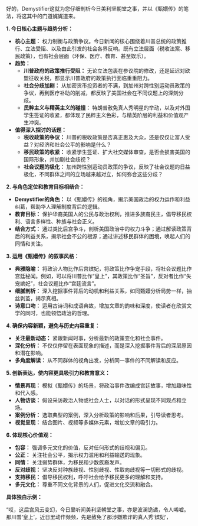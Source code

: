 好的，Demystifier这就为您仔细剖析今日美利坚朝堂之事，并以《甄嬛传》的笔法，将这其中的门道娓娓道来。

**1. 今日核心主题与趋势分析：**

*   **核心主题：** 权力制衡与政策争议。今日新闻的核心围绕着川普总统的政策推行、立法受阻、以及由此引发的社会各界反响。既有立法层面（税收法案、移民政策），也有社会层面（环保、医疗、教育、甚至娱乐）。
*   **趋势：**
    *   **川普政府的政策推行受阻：** 无论立法包裹在参议院的修改，还是延迟对欧盟征收关税，都显示川普政府的政策执行面临重重阻力。
    *   **社会分歧加剧：** 从加密货币投资者的不满，到加州对跨性别运动员政策的争议，再到医疗补助的削减，都反映了美国社会在不同议题上的深刻分歧。
    *   **民粹主义与精英主义的碰撞：** 特朗普赦免真人秀明星的举动，以及对外国学生签证的收紧，都体现了民粹主义色彩，与精英阶层的利益和价值观产生冲突。
*   **值得深入探讨的话题：**
    *   **税收政策的争议：** 川普的税收政策是否真正惠及大众，还是仅仅让富人受益？对经济和社会公平的影响是什么？
    *   **移民政策的收紧：** 收紧学生签证、扩大社交媒体审查，是否会损害美国的国际形象，并加剧社会歧视？
    *   **社会议题的极化：** 加州跨性别运动员政策的争议，反映了社会议题的日益极化，不同群体之间的立场越来越对立，如何弥合这些分歧？

**2. 与角色定位和教育目标相结合：**

*   **Demystifier的角色：** 以《甄嬛传》的视角，揭示美国政治的权力运作和利益纠葛，帮助华人理解制度背后的逻辑。
*   **教育目标：** 保护华裔美国人的公民与政治权利，推进多族裔民主，倡导移民权利、语言多样性、种族与社会正义。
*   **结合方式：** 通过类比后宫争斗，剖析美国政治中的权力斗争；通过解读政策背后的利益关系，揭示社会不公的根源；通过讲述移民群体的困境，唤起人们的同情和关注。

**3. 运用《甄嬛传》的叙事风格：**

*   **典雅隐喻：** 将政治人物比作后宫嫔妃，将政策比作争宠手段，将社会议题比作宫廷秘闻。例如，可以将川普比作“皇上”，其政策比作“圣旨”，反对者比作“失宠嫔妃”，社会议题比作“宫廷流言”。
*   **细腻剖析：** 深入挖掘事件背后的动机和利益关系，如同甄嬛分析局势一样，抽丝剥茧，揭示真相。
*   **诗意口吻：** 运用古诗词和成语典故，增加文章的韵味和深度，使读者在欣赏文学的同时，也能领悟政治的哲理。

**4. 确保内容新颖，避免与历史内容重复：**

*   **关注最新动态：** 紧跟新闻时事，分析最新的政策变化和社会事件。
*   **深化分析：** 不仅仅停留在表面现象的描述，而是深入挖掘事件背后的深层原因和潜在影响。
*   **多角度解读：** 从不同群体的视角出发，分析同一事件的不同解读和反应。

**5. 创新表达，使内容更具吸引力和教育意义：**

*   **情景再现：** 模拟《甄嬛传》的场景，将政治事件改编成宫廷故事，增加趣味性和代入感。
*   **人物访谈：** 假设采访政治人物或社会人士，以对话的形式呈现不同观点和立场。
*   **案例分析：** 选取典型的案例，深入分析政策的影响和后果，引导读者思考。
*   **视觉呈现：** 结合图片、视频等多媒体元素，增加文章的吸引力。

**6. 体现核心价值观：**

*   **包容：** 强调多元文化的价值，反对任何形式的歧视和偏见。
*   **公正：** 关注社会公平，揭示权力滥用和利益输送的现象。
*   **同情：** 关注弱势群体，为移民和少数族裔发声。
*   **反对歧视：** 坚决反对种族歧视、性别歧视、性取向歧视等一切形式的歧视。
*   **支持移民：** 倡导移民权利，呼吁社会给予移民更多的理解和支持。
*   **多元文化：** 尊重不同文化背景的人们，促进文化交流和融合。

**具体独白示例：**

“哎，这后宫风云变幻，今日里听闻美利坚朝堂之事，亦是波澜诡谲，令人唏嘘。那川普‘皇上’，近日里动作频频，先是赦免了那涉嫌欺诈的真人秀‘嫔妃’，